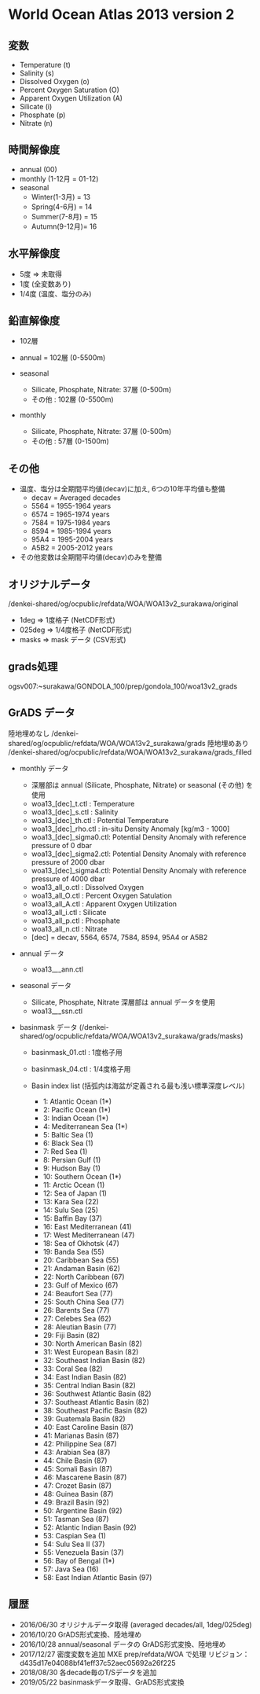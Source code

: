 World Ocean Atlas 2013 version 2
========

変数
--------

  * Temperature (t)
  * Salinity (s)
  * Dissolved Oxygen (o)
  * Percent Oxygen Saturation (O)
  * Apparent Oxygen Utilization (A)
  * Silicate (i)
  * Phosphate (p)
  * Nitrate (n)


時間解像度
--------

  * annual (00)
  * monthly (1-12月 = 01-12)
  * seasonal 
    + Winter(1-3月) = 13
    + Spring(4-6月) = 14
    + Summer(7-8月) = 15
    + Autumn(9-12月)= 16


水平解像度
--------

  * 5度 => 未取得
  * 1度 (全変数あり)
  * 1/4度 (温度、塩分のみ)


鉛直解像度
--------

  * 102層

  * annual = 102層 (0-5500m)
  * seasonal 
    + Silicate, Phosphate, Nitrate: 37層 (0-500m)
    + その他                       : 102層 (0-5500m)
  * monthly
    + Silicate, Phosphate, Nitrate: 37層 (0-500m)
    + その他                       : 57層 (0-1500m)


その他
--------

  * 温度、塩分は全期間平均値(decav)に加え, 6つの10年平均値も整備
    - decav = Averaged decades
    - 5564 = 1955-1964 years
    - 6574 = 1965-1974 years
    - 7584 = 1975-1984 years
    - 8594 = 1985-1994 years
    - 95A4 = 1995-2004 years
    - A5B2 = 2005-2012 years
  * その他変数は全期間平均値(decav)のみを整備


オリジナルデータ
--------

  /denkei-shared/og/ocpublic/refdata/WOA/WOA13v2_surakawa/original

  * 1deg => 1度格子 (NetCDF形式)
  * 025deg => 1/4度格子 (NetCDF形式)
  * masks => mask データ (CSV形式)

grads処理
--------

  ogsv007:~surakawa/GONDOLA_100/prep/gondola_100/woa13v2_grads


GrADS データ
--------

  陸地埋めなし /denkei-shared/og/ocpublic/refdata/WOA/WOA13v2_surakawa/grads
  陸地埋めあり /denkei-shared/og/ocpublic/refdata/WOA/WOA13v2_surakawa/grads_filled

  * monthly データ
    - 深層部は annual (Silicate, Phosphate, Nitrate) or seasonal (その他) を使用
    - woa13_[dec]_t.ctl     : Temperature
    - woa13_[dec]_s.ctl     : Salinity
    - woa13_[dec]_th.ctl    : Potential Temperature
    - woa13_[dec]_rho.ctl   : in-situ Density Anomaly [kg/m3 - 1000]
    - woa13_[dec]_sigma0.ctl: Potential Density Anomaly with reference pressure of    0 dbar
    - woa13_[dec]_sigma2.ctl: Potential Density Anomaly with reference pressure of 2000 dbar
    - woa13_[dec]_sigma4.ctl: Potential Density Anomaly with reference pressure of 4000 dbar
    - woa13_all_o.ctl       : Dissolved Oxygen
    - woa13_all_O.ctl       : Percent Oxygen Satulation
    - woa13_all_A.ctl       : Apparent Oxygen Utilization
    - woa13_all_i.ctl       : Silicate
    - woa13_all_p.ctl       : Phosphate
    - woa13_all_n.ctl       : Nitrate
    - [dec] = decav, 5564, 6574, 7584, 8594, 95A4 or A5B2

  * annual データ
    - woa13_*_*_ann.ctl

  * seasonal データ
    - Silicate, Phosphate, Nitrate 深層部は annual データを使用
    - woa13_*_*_ssn.ctl

  * basinmask データ (/denkei-shared/og/ocpublic/refdata/WOA/WOA13v2_surakawa/grads/masks)
    - basinmask_01.ctl : 1度格子用
    - basinmask_04.ctl : 1/4度格子用

    - Basin index list (括弧内は海盆が定義される最も浅い標準深度レベル)
      +  1: Atlantic Ocean             (1*)
      +  2: Pacific Ocean              (1*)
      +  3: Indian Ocean               (1*)
      +  4: Mediterranean Sea          (1*)
      +  5: Baltic Sea                 (1)
      +  6: Black Sea                  (1)
      +  7: Red Sea                    (1)
      +  8: Persian Gulf               (1)
      +  9: Hudson Bay                 (1)
      + 10: Southern Ocean             (1*)
      + 11: Arctic Ocean               (1)
      + 12: Sea of Japan               (1)
      + 13: Kara Sea                   (22)
      + 14: Sulu Sea                   (25)
      + 15: Baffin Bay                 (37)
      + 16: East Mediterranean         (41)
      + 17: West Mediterranean         (47)
      + 18: Sea of Okhotsk             (47)
      + 19: Banda Sea                  (55)
      + 20: Caribbean Sea              (55)
      + 21: Andaman Basin              (62)
      + 22: North Caribbean            (67)
      + 23: Gulf of Mexico             (67)
      + 24: Beaufort Sea               (77)
      + 25: South China Sea            (77)
      + 26: Barents Sea                (77)
      + 27: Celebes Sea                (62)
      + 28: Aleutian Basin             (77)
      + 29: Fiji Basin                 (82)
      + 30: North American Basin       (82)
      + 31: West European Basin        (82)
      + 32: Southeast Indian Basin     (82)
      + 33: Coral Sea                  (82)
      + 34: East Indian Basin          (82)
      + 35: Central Indian Basin       (82)
      + 36: Southwest Atlantic Basin   (82)
      + 37: Southeast Atlantic Basin   (82)
      + 38: Southeast Pacific Basin    (82)
      + 39: Guatemala Basin            (82)
      + 40: East Caroline Basin        (87)
      + 41: Marianas Basin             (87)
      + 42: Philippine Sea             (87)
      + 43: Arabian Sea                (87)
      + 44: Chile Basin                (87)
      + 45: Somali Basin               (87)
      + 46: Mascarene Basin            (87)
      + 47: Crozet Basin               (87)
      + 48: Guinea Basin               (87)
      + 49: Brazil Basin               (92)
      + 50: Argentine Basin            (92)
      + 51: Tasman Sea                 (87)
      + 52: Atlantic Indian Basin      (92)
      + 53: Caspian Sea                (1)
      + 54: Sulu Sea II                (37)
      + 55: Venezuela Basin            (37)
      + 56: Bay of Bengal              (1*)
      + 57: Java Sea                   (16)
      + 58: East Indian Atlantic Basin (97)

履歴
--------

  * 2016/06/30 オリジナルデータ取得 (averaged decades/all, 1deg/025deg)
  * 2016/10/20 GrADS形式変換、陸地埋め
  * 2016/10/28 annual/seasonal データの GrADS形式変換、陸地埋め
  * 2017/12/27 密度変数を追加 
               MXE prep/refdata/WOA で処理
               リビジョン：d435d17e04088bf41eff37c52aec05692a26f225
  * 2018/08/30 各decade毎のT/Sデータを追加
  * 2019/05/22 basinmaskデータ取得、GrADS形式変換
